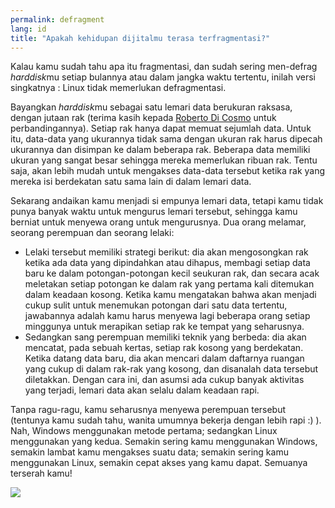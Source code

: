 ```yaml
---
permalink: defragment
lang: id
title: "Apakah kehidupan dijitalmu terasa terfragmentasi?"
---
```


Kalau kamu sudah tahu apa itu fragmentasi, dan sudah sering men-defrag <i>harddisk</i>mu setiap bulannya atau dalam jangka waktu tertentu, inilah versi singkatnya : Linux tidak memerlukan defragmentasi.

Bayangkan <i>harddisk</i>mu sebagai satu lemari data berukuran raksasa, dengan jutaan rak (terima kasih kepada <a href="http://www.pps.jussieu.fr/~dicosmo/">Roberto Di Cosmo</a> untuk perbandingannya). Setiap rak hanya dapat memuat sejumlah data. Untuk itu, data-data yang ukurannya tidak sama dengan ukuran rak harus dipecah ukurannya dan disimpan ke dalam beberapa rak. Beberapa data memiliki ukuran yang sangat besar sehingga mereka memerlukan ribuan rak. Tentu saja, akan lebih mudah untuk mengakses data-data tersebut ketika rak yang mereka isi berdekatan satu sama lain di dalam lemari data.

Sekarang andaikan kamu menjadi si empunya lemari data, tetapi kamu tidak punya banyak waktu untuk mengurus lemari tersebut, sehingga kamu berniat untuk menyewa orang untuk mengurusnya. Dua orang melamar, seorang perempuan dan seorang lelaki:

<ul>

<li>Lelaki tersebut memiliki strategi berikut: dia akan mengosongkan rak ketika ada data yang dipindahkan atau dihapus, membagi setiap data baru ke dalam potongan-potongan kecil seukuran rak, dan secara acak meletakan setiap potongan ke dalam rak yang pertama kali ditemukan dalam keadaan kosong. Ketika kamu mengatakan bahwa akan menjadi cukup sulit untuk menemukan potongan dari satu data tertentu, jawabannya adalah kamu harus menyewa lagi beberapa orang setiap minggunya untuk merapikan setiap rak ke tempat yang seharusnya.</li>

<li>Sedangkan sang perempuan memiliki teknik yang berbeda: dia akan mencatat, pada sebuah kertas, setiap rak kosong yang berdekatan. Ketika datang data baru, dia akan mencari dalam daftarnya ruangan yang cukup di dalam rak-rak yang kosong, dan disanalah data tersebut diletakkan. Dengan cara ini, dan asumsi ada cukup banyak aktivitas yang terjadi, lemari data akan selalu dalam keadaan rapi.</li>

</ul>

Tanpa ragu-ragu, kamu seharusnya menyewa perempuan tersebut (tentunya kamu sudah tahu, wanita umumnya bekerja dengan lebih rapi :) ). Nah, Windows menggunakan metode pertama;  sedangkan Linux menggunakan yang kedua. Semakin sering kamu menggunakan Windows, semakin lambat kamu mengakses suatu data; semakin sering kamu menggunakan Linux, semakin cepat akses yang kamu dapat. Semuanya terserah kamu!

<img src="Images/defragment.png" />




